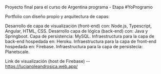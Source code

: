 Proyecto final para el curso de Argentina programa - Etapa #YoProgramo

Portfolio con diseño propio y arquitectura de capas:

Desarrollo de capa de visualización (front-end) con: Node.js, Typescript, Angular, HTML, CSS.
Desarrollo capa de lógica (back-end) con: Java y Springboot.
Capa de persistencia: MySQL.
Infraestructura para la capa de back-end hospedada en: Heroku.
Infraestructura para la capa de front-end hospedada en: Firebase.
Infraestructura para la capa de persistecia: Planetscale.

Link de visualización (host de Firebase) -- https://lucianoleandrosica.web.app/
